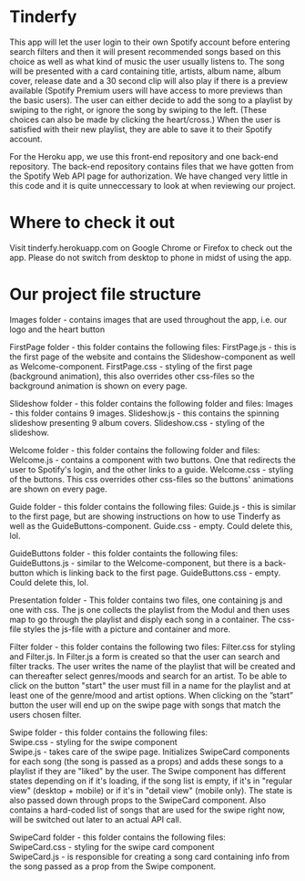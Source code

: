 Tinderfy
=================================================

This app will let the user login to their own Spotify account before entering search filters and then it will present recommended songs based on this choice as well as what kind of music the user usually listens to. The song will be presented with a card containing title, artists, album name,  album cover, release date and a 30 second clip will also play if there is a preview available (Spotify Premium users will have access to more previews than the basic users).  The user can either decide to add the song to a playlist by swiping to the right, or ignore the song by swiping to the left. (These choices can also be made by clicking the heart/cross.) When the user is satisfied with their new playlist, they are able to save it to their Spotify account. 

For the Heroku app, we use this front-end repository and one back-end repository. The back-end repository contains files that we have gotten from the Spotify Web API page for authorization. We have changed very little in this code and it is quite unneccessary to look at when reviewing our project.

Where to check it out
=================================================

Visit tinderfy.herokuapp.com on Google Chrome or Firefox to check out the app. Please do not switch from desktop to phone in midst of using the app. 

Our project file structure
=================================================

Images folder - contains images that are used throughout the app, i.e. our logo and the heart button

FirstPage folder - this folder contains the following files:
	FirstPage.js - this is the first page of the website and contains the Slideshow-component as well as Welcome-component.
	FirstPage.css - styling of the first page (background animation), this also overrides other css-files so the background animation is shown on every page. 

Slideshow folder - this folder contains the following folder and files:
	Images - this folder contains 9 images.
	Slideshow.js - this contains the spinning slideshow presenting 9 album covers.
	Slideshow.css - styling of the slideshow.
	
Welcome folder - this folder contains the following folder and files:
	Welcome.js - contains a component with two buttons. One that redirects the user to Spotify's login, and the other links to a guide.
	Welcome.css - styling of the buttons. This css overrides other css-files so the buttons' animations are shown on every page.
	
Guide folder - this folder contains the following files:
	Guide.js - this is similar to the first page, but are showing instructions on how to use Tinderfy as well as the GuideButtons-component.
	Guide.css - empty. Could delete this, lol.

GuideButtons folder - this folder containts the following files:
	GuideButtons.js - similar to the Welcome-component, but there is a back-button which is linking back to the first page.
	GuideButtons.css - empty. Could delete this, lol.
	


Presentation folder - This folder contains two files, one containing js and one with css. The js one collects the playlist from the Modul and then uses map to go through the playlist and disply each song in a container. The css-file styles the js-file with a picture and container and more.  

Filter folder - this folder contains the following  two files: Filter.css for styling and Filter.js. In Filter.js a form is created so that the user can search and filter tracks. The user writes the name of the playlist that will be created and can thereafter select genres/moods and search for an artist. To be able to click on the button "start" the user must fill in a name for the playlist and at least one of the genre/mood and artist options. When clicking on the ”start” button the user will end up on the swipe page with songs that match the users chosen filter. 

Swipe folder - this folder contains the following files:
	<br/>Swipe.css - styling for the swipe component
	<br/>Swipe.js - takes care of the swipe page. Initializes SwipeCard components for each song (the song is passed as a props) and adds these songs to a playlist if they are "liked" by the user. The Swipe component has different states depending on if it's loading, if the song list is empty, if it's in "regular view" (desktop + mobile) or if it's in "detail view" (mobile only). The state is also passed down through props to the SwipeCard component. Also contains a hard-coded list of songs that are used for the swipe right now, will be switched out later to an actual API call.
	
SwipeCard folder - this folder contains the following files:
	<br/>SwipeCard.css - styling for the swipe card component
	<br/>SwipeCard.js - is responsible for creating a song card containing info from the song passed as a prop from the Swipe component.

